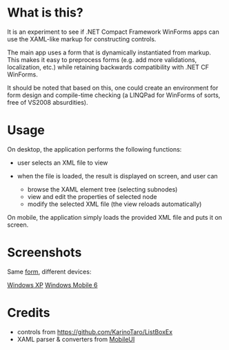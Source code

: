 # What is this?

It is an experiment to see if .NET Compact Framework WinForms apps can
use the XAML-like markup for constructing controls.

The main app uses a form that is dynamically instantiated from markup.
This makes it easy to preprocess forms (e.g. add more validations,
localization, etc.)  while retaining backwards compatibility with .NET
CF WinForms.

It should be noted that based on this, one could create an environment
for form design and compile-time checking (a LINQPad for WinForms of
sorts, free of VS2008 absurdities).

# Usage

On desktop, the application performs the following functions:

* user selects an XML file to view
* when the file is loaded, the result is displayed on screen, and user can

  * browse the XAML element tree (selecting subnodes)
  * view and edit the properties of selected node
  * modify the selected XML file (the view reloads automatically)

On mobile, the application simply loads the provided XML file and puts it
on screen.

# Screenshots

Same [form](TestView.xml), different devices:

[Windows XP](screenshots/TestXP.png)
[Windows Mobile 6](screenshots/TestWM.png)

# Credits

* controls from https://github.com/KarinoTaro/ListBoxEx
* XAML parser & converters from [MobileUI](http://mobileui.codeplex.com/)
